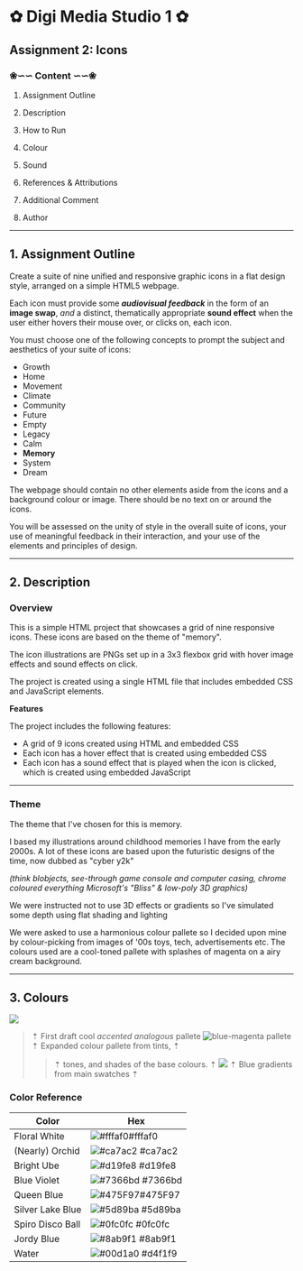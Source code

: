 
#  ✿ Digi Media Studio 1 ✿
 ## Assignment 2: Icons 

### ❀∽∽ **Content** ∽∽❀
 1. Assignment Outline

 2. Description 
 3. How to Run 
 4. Colour  
 5. Sound  
 6. References & Attributions
 7. Additional Comment 
 8. Author
---




##  **1. Assignment Outline**

 Create a suite of nine unified and responsive
 graphic icons in a flat design style,
 arranged on a simple HTML5 webpage.

 Each icon must provide some __*audiovisual
 feedback*__ in the form of an **image swap**,
 *and* a distinct, thematically appropriate
 **sound effect** when the user either hovers
 their mouse
 over, or clicks on, each icon.
 
  You must choose one of the following concepts
  to prompt the subject and aesthetics of your
  suite of icons:

 - Growth
 - Home
 - Movement
 - Climate
 - Community
 - Future
 - Empty
 - Legacy
 - Calm
 - **Memory**
 - System
 - Dream

 The webpage should contain no other elements
 aside from the icons and a background colour or
 image. There should be no text on or around the
 icons.

 You will be assessed on the unity of style in
 the overall suite of icons, your use of
 meaningful feedback in their interaction, and
 your use of the elements and principles of
 design.
***
## **2. Description**
### Overview 
 This is a simple HTML project that showcases a grid of nine responsive icons. These icons are based on the theme of "memory". 

 The icon illustrations are PNGs set up in a 3x3 flexbox grid with hover image effects and sound effects on click. 

 The project is created using a single HTML file that includes embedded CSS and JavaScript elements. 

**Features**

 The project includes the following features:

 * A grid of 9 icons created using HTML and embedded CSS
 * Each icon has a hover effect that is created using embedded CSS
 * Each icon has a sound effect that is played when the icon is clicked, which is created using embedded JavaScript
 ***

### Theme
 The theme that I've chosen for this is memory.

 I based my illustrations around childhood 
 memories I have from the early 2000s. A lot of
 these icons are based upon the futuristic designs
 of the time, now dubbed as "cyber y2k" 

 *(think blobjects, see-through game console and 
  computer casing, chrome coloured everything
  Microsoft's "Bliss" & low-poly 3D graphics)*
 
 We were instructed not to use 3D effects or 
 gradients so I've simulated some depth using 
 flat shading and lighting 

 We were asked to use a harmonious colour pallete
 so I decided upon mine by colour-picking from
 images of '00s toys, tech, advertisements etc. The colours used are a cool-toned pallete with splashes of magenta on a airy cream background. 
>
 ---


## **3. Colours**
![](https://static.wixstatic.com/media/df862d_a925fb558c304538b7d9b10ee5a4933b~mv2.png)
 > ⇡ First draft cool *accented analogous* pallete
![blue-magenta pallete](https://64.media.tumblr.com/e2ecf091b50b3aa8d425e6dd80226676/a19699669822fba3-be/s400x600/1982b96d9f51daaa66d54c5da120344143de27b4.pnj)
 >⇡ Expanded colour pallete from tints, ⇡  
 >>⇡ tones, and shades of the base colours. ⇡
![](https://64.media.tumblr.com/127f48b3963f325943a6bd75d90ab7a6/a19699669822fba3-3a/s400x600/5e99ab248b08fc233c6993f40da7babce5353a43.pnj)
 >⇡ Blue gradients from main swatches ⇡  
 

### Color Reference

| Color             | Hex                                                                |
| ----------------- | ------------------------------------------------------------------ |
| Floral White | ![#fffaf0](https://encycolorpedia.com/fffaf0.svg)#fffaf0 |
| (Nearly) Orchid | ![#ca7ac2](https://encycolorpedia.com/ca7ac2.svg) #ca7ac2 |
| Bright Ube| ![#d19fe8](https://encycolorpedia.com/d19fe8.svg) #d19fe8 |
| Blue Violet  | ![#7366bd](https://encycolorpedia.com/7366bd.svg) #7366bd |
| Queen Blue | ![#475F97](https://encycolorpedia.com/436b95.svg)#475F97 |
| Silver Lake Blue | ![#5d89ba](https://encycolorpedia.com/5d89ba.svg) #5d89ba |
| Spiro Disco Ball| ![#0fc0fc](https://encycolorpedia.com/0fc0fc.svg) #0fc0fc|
| Jordy Blue | ![#8ab9f1](https://encycolorpedia.com/8ab9f1.svg) #8ab9f1 |
| Water| ![#00d1a0](https://encycolorpedia.com/d4f1f9.svg) #d4f1f9 |


